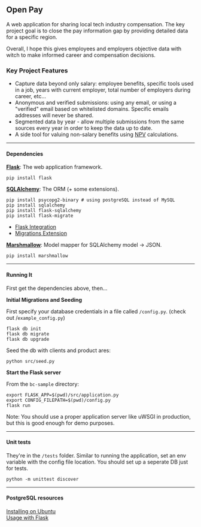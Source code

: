 ## Open Pay
A web application for sharing local tech industry compensation. The key project goal is to close the pay information gap by providing detailed data for a specific region.

Overall, I hope this gives employees and employers objective data with witch to make informed career and compensation decisions.

### Key Project Features

- Capture data beyond only salary:
 employee benefits, specific tools used in a job, years with current employer, total number of employers during career, etc...
- Anonymous and verified submissions: using any email, or using a "verified" email based on whitelisted domains. Specific emails addresses will never be shared.
- Segmented data by year - allow multiple submissions from the same sources every year in order to keep the data up to date.
- A side tool for valuing non-salary benefits using [NPV](https://www.investopedia.com/terms/n/npv.asp) calculations.

---

#### Dependencies


**[Flask](http://flask.pocoo.org/docs/0.12/quickstart/)**: The web application framework.

```
pip install flask
```

**[SQLAlchemy](https://www.sqlalchemy.org/)**:  The ORM (+ some extensions).

```
pip install psycopg2-binary # using postgreSQL instead of MySQL
pip install sqlalchemy
pip install flask-sqlalchemy
pip install flask-migrate
```

- [Flask Integration](http://flask.pocoo.org/docs/0.12/quickstart/)
- [Migrations Extension](https://flask-migrate.readthedocs.io/en/latest/)

**[Marshmallow](https://marshmallow.readthedocs.io/en/latest/)**:  Model mapper for SQLAlchemy model -> JSON.

```
pip install marshmallow
```

---

#### Running It

First get the dependencies above, then...

**Initial Migrations and Seeding**

First specify your database credentials in a file called `/config.py`. (check out /`example_config.py`)

```
flask db init
flask db migrate
flask db upgrade
```

Seed the db with clients and product ares:

```
python src/seed.py
```

**Start the Flask server**

From the `bc-sample` directory:
```
export FLASK_APP=$(pwd)/src/application.py
export CONFIG_FILEPATH=$(pwd)/config.py
flask run
```
Note: You should use a proper application server like uWSGI in production, but this is good enough for demo purposes.

---

#### Unit tests
They're in the `/tests` folder. Similar to running the application, set an env variable with the config file location. You should set up a seperate DB just for tests.
```
python -m unittest discover
```

---

#### PostgreSQL resources

[Installing on Ubuntu](https://www.digitalocean.com/community/tutorials/how-to-install-and-use-postgresql-on-ubuntu-16-04)  
[Usage with Flask](https://suhas.org/sqlalchemy-tutorial/)